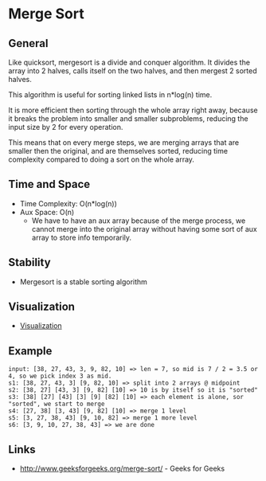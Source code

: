 # Merge Sort

## General
Like quicksort, mergesort is a divide and conquer algorithm. It divides the array into 2 halves,
calls itself on the two halves, and then mergest 2 sorted halves.

This algorithm is useful for sorting linked lists in n*log(n) time.

It is more efficient then sorting through the whole array right away, because it breaks the problem
into smaller and smaller subproblems, reducing the input size by 2 for every operation.

This means that on every merge steps, we are merging arrays that are smaller then the original,
and are themselves sorted, reducing time complexity compared to doing a sort on the whole array.

## Time and Space
* Time Complexity: O(n*log(n))
* Aux Space: O(n)
  * We have to have an aux array because of the merge process, we cannot merge into the original
    array without having some sort of aux array to store info temporarily.

## Stability
* Mergesort is a stable sorting algorithm

## Visualization
* [Visualization](http://www.algomation.com/player?algorithm=58bb32885b2b830400b05123)

## Example

```
input: [38, 27, 43, 3, 9, 82, 10] => len = 7, so mid is 7 / 2 = 3.5 or 4, so we pick index 3 as mid.
s1: [38, 27, 43, 3] [9, 82, 10] => split into 2 arrays @ midpoint
s2: [38, 27] [43, 3] [9, 82] [10] => 10 is by itself so it is "sorted"
s3: [38] [27] [43] [3] [9] [82] [10] => each element is alone, sor "sorted", we start to merge
s4: [27, 38] [3, 43] [9, 82] [10] => merge 1 level
s5: [3, 27, 38, 43] [9, 10, 82] => merge 1 more level
s6: [3, 9, 10, 27, 38, 43] => we are done
```

## Links
* http://www.geeksforgeeks.org/merge-sort/ - Geeks for Geeks